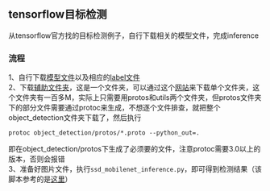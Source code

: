 ## tensorflow目标检测
从tensorflow官方找的目标检测例子，自行下载相关的模型文件，完成inference
### 流程
1、自行下载[模型文件](https://github.com/tensorflow/models/blob/master/research/object_detection/g3doc/detection_model_zoo.md)以及相应的[label文件](https://github.com/tensorflow/models/tree/master/research/object_detection/data)  
2、下载[辅助文件夹](https://github.com/tensorflow/models/tree/master/research/object_detection)，这是一个文件夹，可以通过这个[网站](https://minhaskamal.github.io/DownGit/#/home)来下载单个文件夹，这个文件夹有一百多M，实际上只需要用protos和utils两个文件夹，但protos文件夹下的部分文件需要通过protoc来生成，不想逐个文件排查，就把整个object_detection文件夹下载了，然后执行
```
protoc object_detection/protos/*.proto --python_out=.
```
即在object_detection/protos下生成了必须要的文件，注意protoc需要3.0以上的版本，否则会报错  
3、准备好图片文件，执行```ssd_mobilenet_inference.py```，即可得到检测结果（该脚本参考的是[这里](https://github.com/tensorflow/models/blob/master/research/object_detection/object_detection_tutorial.ipynb)）
